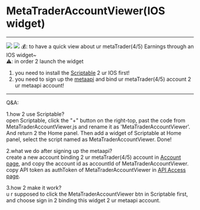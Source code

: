 # MetaTraderAccountViewer(IOS widget)

---

![](https://github.com/xushunke/MetaTraderAccountViewer/blob/master/resource/img_prac.jpeg?raw=true)
![](https://github.com/xushunke/MetaTraderAccountViewer/blob/master/resource/img_m.jpeg?raw=true)
💰: to have a quick view about ur metaTrader(4/5) Earnings through an IOS widget~  
⚠️: in order 2 launch the widget 
   1. you need to install the [Scriptable](https://scriptable.app) 2 ur IOS first!
   1. you need to sign up the [metaapi](https://app.metaapi.cloud) and bind ur metaTrader(4/5) account 2 ur metaapi account!

---

Q&A:

1.how 2 use Scriptable?  
open Scriptable, click the "+" button on the right-top,
past the code from MetaTraderAccountViewer.js and rename it as 'MetaTraderAccountViewer'.
And return 2 the Home panel.
Then add a widget of Scriptable at Home panel, select the script named as MetaTraderAccountViewer.
Done!

2.what we do after signing up the metaapi?  
create a new account binding 2 ur metaTrader(4/5) account in [Account page](https://app.metaapi.cloud/accounts),
and copy the account id as accountId of MetaTraderAccountViewer.
copy API token as authToken of MetaTraderAccountViewer in [API Access page](https://app.metaapi.cloud/token).  

3.how 2 make it work?  
u r supposed to click the MetaTraderAccountViewer btn in Scriptable first, and choose sign in 2 binding this widget 2 ur metaapi account. 



